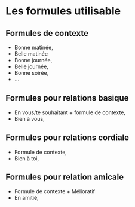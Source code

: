 # Les formules utilisable 

## Formules de contexte
- Bonne matinée, 
- Belle matinée
- Bonne journée, 
- Belle journée, 
- Bonne soirée, 
- ... 

## Formules pour relations basique 
- En vous/te souhaitant + formule de contexte, 
- Bien à vous, 

## Formules pour relations cordiale
- Formule de contexte, 
- Bien à toi, 

## Formules pour relation amicale
- Formule de contexte + Mélioratif 
- En amitié, 


